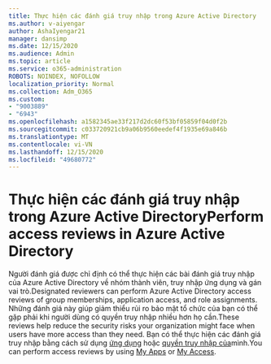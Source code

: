 ```yaml
---
title: Thực hiện các đánh giá truy nhập trong Azure Active Directory
ms.author: v-aiyengar
author: AshaIyengar21
manager: dansimp
ms.date: 12/15/2020
ms.audience: Admin
ms.topic: article
ms.service: o365-administration
ROBOTS: NOINDEX, NOFOLLOW
localization_priority: Normal
ms.collection: Adm_O365
ms.custom:
- "9003889"
- "6943"
ms.openlocfilehash: a1582345ae33f217d2dc60f53bf05859f04d0f2b
ms.sourcegitcommit: c033720921cb9a06b9560eedef4f1935e69a846b
ms.translationtype: MT
ms.contentlocale: vi-VN
ms.lasthandoff: 12/15/2020
ms.locfileid: "49680772"
---
```

# <a name="perform-access-reviews-in-azure-active-directory"></a><span data-ttu-id="9c94c-102">Thực hiện các đánh giá truy nhập trong Azure Active Directory</span><span class="sxs-lookup"><span data-stu-id="9c94c-102">Perform access reviews in Azure Active Directory</span></span>

<span data-ttu-id="9c94c-103">Người đánh giá được chỉ định có thể thực hiện các bài đánh giá truy nhập của Azure Active Directory về nhóm thành viên, truy nhập ứng dụng và gán vai trò.</span><span class="sxs-lookup"><span data-stu-id="9c94c-103">Designated reviewers can perform Azure Active Directory access reviews of group memberships, application access, and role assignments.</span></span> <span data-ttu-id="9c94c-104">Những đánh giá này giúp giảm thiểu rủi ro bảo mật tổ chức của bạn có thể gặp phải khi người dùng có quyền truy nhập nhiều hơn họ cần.</span><span class="sxs-lookup"><span data-stu-id="9c94c-104">These reviews help reduce the security risks your organization might face when users have more access than they need.</span></span> <span data-ttu-id="9c94c-105">Bạn có thể thực hiện các đánh giá truy nhập bằng cách sử dụng [ứng dụng](https://go.microsoft.com/fwlink/?linkid=2134605) hoặc [quyền truy nhập của](https://go.microsoft.com/fwlink/?linkid=2134505)mình.</span><span class="sxs-lookup"><span data-stu-id="9c94c-105">You can perform access reviews by using [My Apps](https://go.microsoft.com/fwlink/?linkid=2134605) or [My Access](https://go.microsoft.com/fwlink/?linkid=2134505).</span></span>